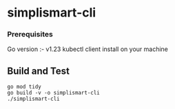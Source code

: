 # simplismart-cli

### Prerequisites
Go version :- v1.23
kubectl client install on your machine

## Build and Test
```
go mod tidy
go build -v -o simplismart-cli
./simplismart-cli
```